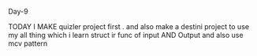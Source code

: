 Day-9

TODAY I MAKE quizler project first .
and also make a destini project to use my all thing which i learn struct ir func of input AND Output
and also use mcv pattern
